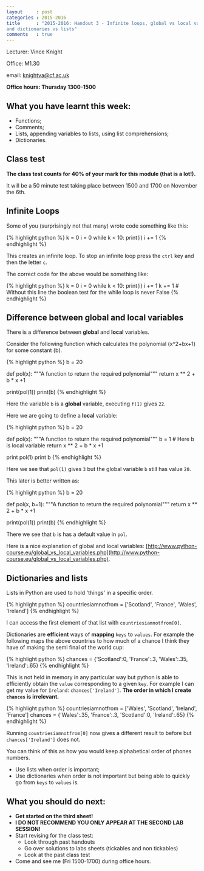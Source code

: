 ```yaml
---
layout     : post
categories : 2015-2016
title      : "2015-2016: Handout 3 - Infinite loops, global vs local variables
and dictionaries vs lists"
comments   : true
---
```


Lecturer: Vince Knight

Office: M1.30

email: knightva@cf.ac.uk

**Office hours: Thursday 1300-1500**

## What you have learnt this week:

- Functions;
- Comments;
- Lists, appending variables to lists, using list comprehensions;
- Dictionaries.

## Class test

**The class test counts for 40% of your mark for this module (that is a lot!).**

It will be a 50 minute test taking place between 1500 and 1700 on November the 6th.

## Infinite Loops

Some of you (surprisingly not that many) wrote code something like this:

{% highlight python %}
k = 0
i = 0
while k < 10:
    print(i)
    i += 1
{% endhighlight %}

This creates an infinite loop. To stop an infinite loop press the `ctrl` key and
then the letter `c`.

The correct code for the above would be something like:

{% highlight python %}
k = 0
i = 0
while k < 10:
    print(i)
    i += 1
    k += 1  # Without this line the boolean test for the while loop is never False
{% endhighlight %}

## Difference between global and local variables

There is a difference between **global** and **local** variables.

Consider the following function which calculates the polynomial \(x^2+bx+1\) for
some constant \(b\).

{% highlight python %}
b = 20

def pol(x):
    """A function to return the required polynomial"""
    return x ** 2 + b * x +1

print(pol(1))
print(b)
{% endhighlight %}

Here the variable `b` is a **global** variable, executing `f(1)` gives `22`.

Here we are going to define a **local** variable:

{% highlight python %}
b = 20

def pol(x):
    """A function to return the required polynomial"""
    b = 1  # Here b is local variable
    return x ** 2 + b * x +1

print pol(1)
print b
{% endhighlight %}

Here we see that `pol(1)` gives `3` but the global variable `b` still has value
`20`.

This later is better written as:

{% highlight python %}
b = 20

def pol(x, b=1):
    """A function to return the required polynomial"""
    return x ** 2 + b * x +1

print(pol(1))
print(b)
{% endhighlight %}

There we see that `b` is has a default value in `pol`.

Here is a nice explanation of global and local variables:
[http://www.python-course.eu/global_vs_local_variables.php](http://www.python-course.eu/global_vs_local_variables.php).

## Dictionaries and lists

Lists in Python are used to hold 'things' in a specific order.

{% highlight python %}
countriesiamnotfrom = ['Scotland', 'France', 'Wales', 'Ireland']
{% endhighlight %}

I can access the first element of that list with `countriesiamnotfrom[0]`.

Dictionaries are **efficient** ways of **mapping** `keys` to `values`. For
example the following maps the above countries to how much of a chance I think
they have of making the semi final of the world cup:

{% highlight python %}
chances = {'Scotland':0, 'France':.3, 'Wales':.35, 'Ireland':.65}
{% endhighlight %}

This is not held in memory in any particular way but python is able to
efficiently obtain the `value` corresponding to a given `key`. For example I can
get my value for `Ireland`: `chances['Ireland']`. **The order in which I create
`chances` is irrelevant.**

{% highlight python %}
countriesiamnotfrom = ['Wales', 'Scotland', 'Ireland', 'France']
chances = {'Wales':.35, 'France':.3, 'Scotland':0, 'Ireland':.65}
{% endhighlight %}

Running `countriesiamnotfrom[0]` now gives a different result to before but
`chances['Ireland']` does not.

You can think of this as how you would keep alphabetical order of phones
numbers.

- Use lists when order is important;
- Use dictionaries when order is not important but being able to quickly go from
  `keys` to `values` is.

## What you should do next:

- **Get started on the third sheet!**
- **I DO NOT RECOMMEND YOU ONLY APPEAR AT THE SECOND LAB SESSION!**
- Start revising for the class test:
    - Look through past handouts
    - Go over solutions to labs sheets (tickables and non tickables)
    - Look at the past class test
- Come and see me (Fri 1500-1700) during office hours.
